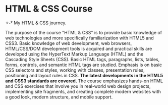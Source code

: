 # HTML & CSS Course
<p> ✧˖° My HTML & CSS journey. </p>

<p> The purpose of the course "HTML & CSS" is to provide basic knowledge of web technologies and more specifically familiarization with HTML5 and CSS3. Basic knowledge of web development, web browsers, HTML/CSS/DOM development tools is acquired and practical skills are developed using the HyperText Markup Language (HTML) and the Cascading Style Sheets (CSS). Basic HTML tags, paragraphs, lists, tables, forms, controls, and semantic HTML tags are studied. Emphasis is on basic CSS selectors and styles, working with classes, presentation rules, positioning and layout rules in CSS. <b> The latest developments in the HTML5 and CSS3 standards are covered. </b> The course emphasizes hands-on HTML and CSS exercises that involve you in real-world web design projects, implementing site fragments, and creating complete modern websites with a good look, modern structure, and mobile support. </p>
